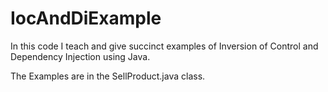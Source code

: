 # IocAndDiExample
In this code I teach and give succinct examples of Inversion of Control and Dependency Injection using Java.

The Examples are in the SellProduct.java class.
